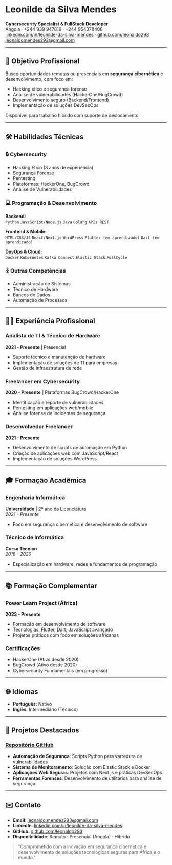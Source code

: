 # Leonilde da Silva Mendes
**Cybersecurity Specialist & FullStack Developer**  
Angola · +244 939 947819 · +244 954378408  
[linkedin.com/in/leonilde-da-silva-mendes](https://linkedin.com/in/leonilde-da-silva-mendes) · 
[github.com/leonaldo293](https://github.com/leonaldo293)
[leonaldomendes293@gmail.com](mailto:leonaldomendes293@gmail.com)

---

## 🎯 Objetivo Profissional
Busco oportunidades remotas ou presenciais em **segurança cibernética** e desenvolvimento, com foco em:
- Hacking ético e segurança forense
- Análise de vulnerabilidades (HackerOne/BugCrowd)
- Desenvolvimento seguro (Backend/Frontend)
- Implementação de soluções DevSecOps

Disponível para trabalho híbrido com suporte de deslocamento.

---

## 🛠️ Habilidades Técnicas

### 🔒 Cybersecurity
- Hacking Ético (3 anos de experiência)
- Segurança Forense
- Pentesting
- Plataformas: HackerOne, BugCrowd
- Análise de Vulnerabilidades

### 💻 Programação & Desenvolvimento
**Backend:**  
`Python` `JavaScript/Node.js` `Java` `Golang` `APIs REST`

**Frontend & Mobile:**  
`HTML/CSS/JS` `React/Next.js` `WordPress` `Flutter (em aprendizado)` `Dart (em aprendizado)`

**DevOps & Cloud:**  
`Docker` `Kubernetes` `Kafka Connect` `Elastic Stack` `FullCycle`

### 🗄️ Outras Competências
- Administração de Sistemas
- Técnico de Hardware
- Bancos de Dados
- Automação de Processos

---

## 👨‍💻 Experiência Profissional

### Analista de TI & Técnico de Hardware
**2021 - Presente** | Presencial  
- Suporte técnico e manutenção de hardware
- Implementação de soluções de TI para empresas
- Gestão de infraestrutura de rede

### Freelancer em Cybersecurity
**2020 - Presente** | Plataformas BugCrowd/HackerOne  
- Identificação e reporte de vulnerabilidades
- Pentesting em aplicações web/mobile
- Análise forense de incidentes de segurança

### Desenvolvedor Freelancer
**2021 - Presente**  
- Desenvolvimento de scripts de automação em Python
- Criação de aplicações web com JavaScript/React
- Implementação de soluções WordPress

---

## 🎓 Formação Acadêmica

### Engenharia Informática
**Universidade** | 2º ano da Licenciatura  
*2021 - Presente*  
- Foco em segurança cibernética e desenvolvimento de software

### Técnico de Informática
**Curso Técnico**  
*2018 - 2020*  
- Especialização em hardware, redes e fundamentos de programação

---

## 📚 Formação Complementar

### Power Learn Project (África)
**2023 - Presente**  
- Formação em desenvolvimento de software
- Tecnologias: Flutter, Dart, JavaScript avançado
- Projetos práticos com foco em soluções africanas

### Certificações
- HackerOne (Ativo desde 2020)
- BugCrowd (Ativo desde 2020)
- Cybersecurity Fundamentals (em progresso)

---

## 🌐 Idiomas
- **Português**: Nativo
- **Inglês**: Intermediário (Técnico)

---

## 💼 Projetos Destacados
### [Repositório GitHub](https://github.com/leonaldo293)
- **Automação de Segurança**: Scripts Python para varredura de vulnerabilidades
- **Sistema de Monitoramento**: Solução com Elastic Stack e Docker
- **Aplicações Web Seguras**: Projetos com Next.js e práticas DevSecOps
- **Ferramentas Forenses**: Desenvolvimento de utilitários para análise de segurança

---

## ✉️ Contato
- **Email**: leonaldo.mendes293@gmail.com
- **LinkedIn**: [linkedin.com/in/leonilde-da-silva-mendes](https://linkedin.com/in/leonilde-da-silva-mendes)  
- **GitHub**: [github.com/leonaldo293](https://github.com/leonaldo293)  
- **Disponibilidade**: Remoto · Presencial (Angola) · Híbrido

> "Comprometido com a inovação em segurança cibernética e desenvolvimento de soluções tecnológicas seguras para África e o mundo."
